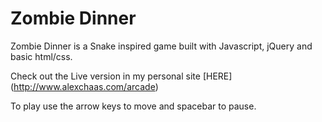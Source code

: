 Zombie Dinner
=============

Zombie Dinner is a Snake inspired game built with Javascript, jQuery and basic html/css.

Check out the Live version in my personal site [HERE] (http://www.alexchaas.com/arcade)

To play use the arrow keys to move and spacebar to pause.  

